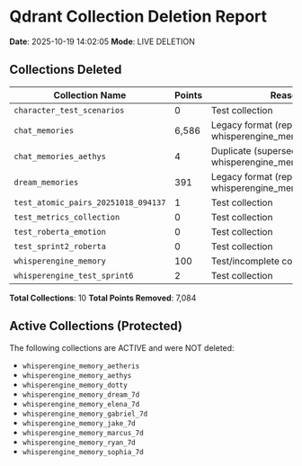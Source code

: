 # Qdrant Collection Deletion Report

**Date**: 2025-10-19 14:02:05
**Mode**: LIVE DELETION

## Collections Deleted

| Collection Name | Points | Reason |
|----------------|--------|--------|
| `character_test_scenarios` | 0 | Test collection |
| `chat_memories` | 6,586 | Legacy format (replaced by whisperengine_memory_*) |
| `chat_memories_aethys` | 4 | Duplicate (superseded by whisperengine_memory_aethys) |
| `dream_memories` | 391 | Legacy format (replaced by whisperengine_memory_dream_7d) |
| `test_atomic_pairs_20251018_094137` | 1 | Test collection |
| `test_metrics_collection` | 0 | Test collection |
| `test_roberta_emotion` | 0 | Test collection |
| `test_sprint2_roberta` | 0 | Test collection |
| `whisperengine_memory` | 100 | Test/incomplete collection |
| `whisperengine_test_sprint6` | 2 | Test collection |

**Total Collections**: 10
**Total Points Removed**: 7,084

## Active Collections (Protected)

The following collections are ACTIVE and were NOT deleted:

- `whisperengine_memory_aetheris`
- `whisperengine_memory_aethys`
- `whisperengine_memory_dotty`
- `whisperengine_memory_dream_7d`
- `whisperengine_memory_elena_7d`
- `whisperengine_memory_gabriel_7d`
- `whisperengine_memory_jake_7d`
- `whisperengine_memory_marcus_7d`
- `whisperengine_memory_ryan_7d`
- `whisperengine_memory_sophia_7d`
